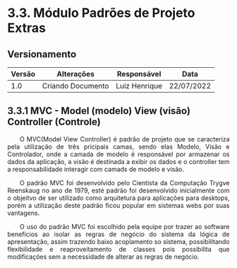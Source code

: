 # 3.3. Módulo Padrões de Projeto Extras

## Versionamento
| Versão | Alterações        | Responsável                 | Data       |
| ------ | ---------------   | --------------------------- | ---------- |
| 1.0    | Criando Documento | Luiz Henrique               | 22/07/2022 |

## 3.3.1 MVC - Model (modelo) View (visão) Controller (Controle)

<p align="justify">&emsp;&emsp;O MVC(Model View Controller) é padrão de projeto que se caracteriza pela utilização de três pricipais camas, sendo elas Modelo, Visão e Controlador, onde a camada de  modelo é responsável por armazenar os dados da aplicação, a visão é destinada a exibir os dados e o controller tem a responsabilidade interagir com camads de modelo e visão.</p>

<p align="justify">&emsp;&emsp;O padrão MVC foi desenvolvido pelo Cientista da Computação Trygve Reenskaug no ano de 1979, esté padrão foi desenvolvido inicialmente com o objeitvo de ser utilizado como arquitetura para aplicações para desktops, porém a utilização deste padrão ficou popular em sistemas webs por suas vantagens.</p>

<p align="justify">&emsp;&emsp;O uso do padrão MVC foi escolhido pela equipe por trazer ao software benefícios ao isolar as regras de negócio do sistema da lógica de apresentação, assim trazendo baixo acoplamento so sistema, possibilitando flexibilidade e reaproveitamento de classes pois possibilita que modificações sem a necessidade de alterar as regras de negócio.</p>


